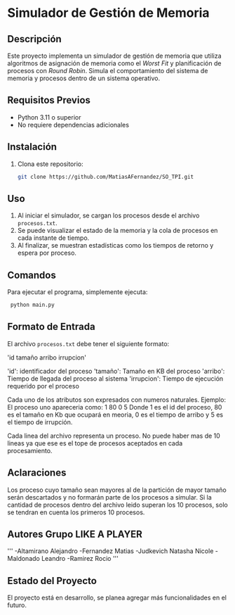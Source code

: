 # Simulador de Gestión de Memoria

## Descripción
Este proyecto implementa un simulador de gestión de memoria que utiliza algoritmos de asignación de memoria como el *Worst Fit* y planificación de procesos con *Round Robin*. Simula el comportamiento del sistema de memoria y procesos dentro de un sistema operativo.

## Requisitos Previos
- Python 3.11 o superior
- No requiere dependencias adicionales

## Instalación
1. Clona este repositorio:
   ```bash
   git clone https://github.com/MatiasAFernandez/SO_TPI.git
   ```

## Uso
1. Al iniciar el simulador, se cargan los procesos desde el archivo `procesos.txt`.
2. Se puede visualizar el estado de la memoria y la cola de procesos en cada instante de tiempo.
3. Al finalizar, se muestran estadísticas como los tiempos de retorno y espera por proceso.

## Comandos
Para ejecutar el programa, simplemente ejecuta:
```bash
 python main.py
```
## Formato de Entrada
El archivo `procesos.txt` debe tener el siguiente formato:

'id tamaño arribo irrupcion'

'id': identificador del proceso
'tamaño': Tamaño en KB del proceso 
'arribo': Tiempo de llegada del proceso al sistema
'irrupcion': Tiempo de ejecución requerido por el proceso

Cada uno de los atributos son expresados con numeros naturales. Ejemplo:
El proceso uno apareceria como:
1 80 0 5
Donde 1 es el id del proceso, 80 es el tamaño en Kb que ocupará en meoria, 
0 es el tiempo de arribo y 5 es el tiempo de irrupción.

Cada linea del archivo representa un proceso.
No puede haber mas de 10 lineas ya que ese es el tope de procesos aceptados en cada procesamiento.

## Aclaraciones
Los proceso cuyo tamaño sean mayores al de la partición de mayor tamaño serán descartados y no formarán
parte de los procesos a simular.
Si la cantidad de procesos dentro del archivo leido superan los 10 procesos, solo se tendran en cuenta los
primeros 10 procesos.

## Autores Grupo LIKE A PLAYER
'''
-Altamirano Alejandro
-Fernandez Matias
-Judkevich Natasha Nicole
-Maldonado Leandro
-Ramirez Rocio
'''

## Estado del Proyecto
El proyecto está en desarrollo, se planea agregar más funcionalidades en el futuro.

